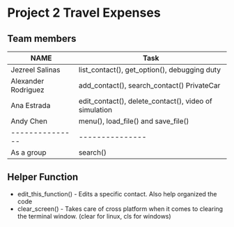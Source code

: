 # Project 2 Travel Expenses
## Team members
| NAME            | Task            |
| --------------- | --------------- |
| Jezreel Salinas  |  list_contact(), get_option(), debugging duty|
| Alexander Rodriguez       |  add_contact(), search_contact() PrivateCar |
| Ana Estrada  |  edit_contact(), delete_contact(), video of simulation |
| Andy Chen          |  menu(), load_file() and save_file()  |
| ---------------| --------------- |
| As a group      | search()       |


## Helper Function
- edit_this_function() - Edits a specific contact. Also help organized the code
- clear_screen() - Takes care of cross platform when it comes to clearing the terminal window. (clear for linux, cls for windows)
